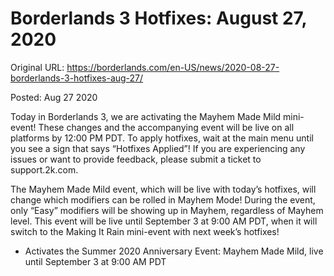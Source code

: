 Borderlands 3 Hotfixes: August 27, 2020
=======================================

Original URL: https://borderlands.com/en-US/news/2020-08-27-borderlands-3-hotfixes-aug-27/

Posted: Aug 27 2020

Today in Borderlands 3, we are activating the Mayhem Made Mild mini-event! These changes and the accompanying event will be live on all platforms by 12:00 PM PDT. To apply hotfixes, wait at the main menu until you see a sign that says “Hotfixes Applied”! If you are experiencing any issues or want to provide feedback, please submit a ticket to support.2k.com.

The Mayhem Made Mild event, which will be live with today’s hotfixes, will change which modifiers can be rolled in Mayhem Mode! During the event, only “Easy” modifiers will be showing up in Mayhem, regardless of Mayhem level. This event will be live until September 3 at 9:00 AM PDT, when it will switch to the Making It Rain mini-event with next week’s hotfixes!

- Activates the Summer 2020 Anniversary Event: Mayhem Made Mild, live until September 3 at 9:00 AM PDT

